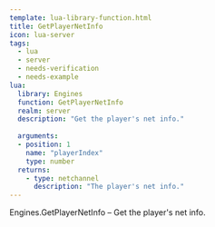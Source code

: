 ```yaml
---
template: lua-library-function.html
title: GetPlayerNetInfo
icon: lua-server
tags:
  - lua
  - server
  - needs-verification
  - needs-example
lua:
  library: Engines
  function: GetPlayerNetInfo
  realm: server
  description: "Get the player's net info."
  
  arguments:
  - position: 1
    name: "playerIndex"
    type: number
  returns:
    - type: netchannel
      description: "The player's net info."
---
```


<div class="lua__search__keywords">
Engines.GetPlayerNetInfo &#x2013; Get the player's net info.
</div>
